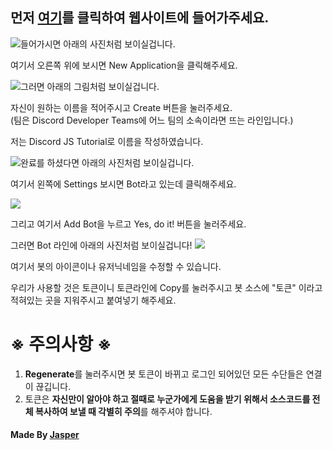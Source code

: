 ## 먼저 [여기](https://discord.com/developers/applications)를 클릭하여 웹사이트에 들어가주세요.

![들어가시면 아래의 사진처럼 보이실겁니다.](https://cdn.discordapp.com/attachments/708325535133990963/708326005852471336/unknown.png)

여기서 오른쪽 위에 보시면 New Application을 클릭해주세요.

![그러면 아래의 그림처럼 보이실겁니다.](https://cdn.discordapp.com/attachments/708325535133990963/708326886845186099/unknown.png)

자신이 원하는 이름을 적어주시고 Create 버튼을 눌러주세요.   
(팀은 Discord Developer Teams에 어느 팀의 소속이라면 뜨는 라인입니다.)   
   
저는 Discord JS Tutorial로 이름을 작성하였습니다.

![완료를 하셨다면 아래의 사진처럼 보이실겁니다.](https://cdn.discordapp.com/attachments/708325535133990963/708327210758701098/unknown.png)

여기서 왼쪽에 Settings 보시면 Bot라고 있는데 클릭해주세요.

![](https://cdn.discordapp.com/attachments/708325535133990963/708327595539955752/unknown.png)

그리고 여기서 Add Bot을 누르고 Yes, do it! 버튼을 눌러주세요.

그러면 Bot 라인에 아래의 사진처럼 보이실겁니다!
![](https://cdn.discordapp.com/attachments/708325535133990963/708328919979261992/unknown.png)

여기서 봇의 아이콘이나 유저닉네임을 수정할 수 있습니다.

우리가 사용할 것은 토큰이니 토큰라인에 Copy를 눌러주시고 봇 소스에 "토큰" 이라고 적혀있는 곳을 지워주시고 붙여넣기 해주세요.   

# **※ 주의사항 ※**   
1. **Regenerate**를 눌러주시면 봇 토큰이 바뀌고 로그인 되어있던 모든 수단들은 연결이 끊깁니다.   
2. 토큰은 **자신만이 알아야 하고 절때로 누군가에게 도움을 받기 위해서 소스코드를 전체 복사하여 보낼 때 각별히 주의**를 해주셔야 합니다.


#### Made By [Jasper](https://github.com/Ukong0324)